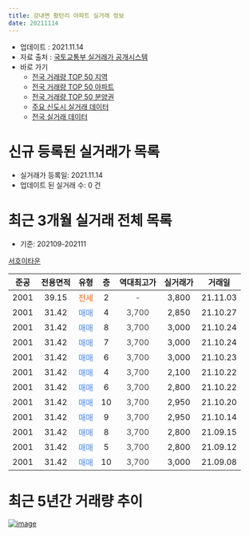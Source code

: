 ```yaml
---
title: 강내면 황탄리 아파트 실거래 정보
date: 20211114
---
```


* 업데이트 : 2021.11.14
* 자료 출처 : [국토교통부 실거래가 공개시스템](http://rt.molit.go.kr)
* 바로 가기
    * [전국 거래량 TOP 50 지역](https://apt-info.github.io/apt-trade-info/tr)
    * [전국 거래량 TOP 50 아파트](https://apt-info.github.io/apt-trade-info/ta)
    * [전국 거래량 TOP 50 분양권](https://apt-info.github.io/apt-trade-info/tb)
    * [주요 신도시 실거래 데이터](https://apt-info.github.io/apt-trade-info/newtown)
    * [전국 실거래 데이터](https://apt-info.github.io/apt-trade-info/all)



<script async src="https://pagead2.googlesyndication.com/pagead/js/adsbygoogle.js"></script>
<!-- 기본광고 -->
<ins class="adsbygoogle"
     style="display:block"
     data-ad-client="ca-pub-1142216861245946"
     data-ad-slot="4805727019"
     data-ad-format="auto"
     data-full-width-responsive="true"></ins>
<script>
     (adsbygoogle = window.adsbygoogle || []).push({});
</script>


# 신규 등록된 실거래가 목록

* 실거래가 등록일: 2021.11.14
* 업데이트 된 실거래 수: 0 건




<script async src="https://pagead2.googlesyndication.com/pagead/js/adsbygoogle.js"></script>
<!-- 기본광고 -->
<ins class="adsbygoogle"
     style="display:block"
     data-ad-client="ca-pub-1142216861245946"
     data-ad-slot="4805727019"
     data-ad-format="auto"
     data-full-width-responsive="true"></ins>
<script>
     (adsbygoogle = window.adsbygoogle || []).push({});
</script>


# 최근 3개월 실거래 전체 목록
* 기준: 202109-202111


[서호이타운](https://search.naver.com/search.naver?query=%EC%84%9C%ED%98%B8%EC%9D%B4%ED%83%80%EC%9A%B4)

|준공|전용면적|유형|층|역대최고가|실거래가|거래일|
|:---:|:---:|:---:|:---:|:---:|:---:|:---:|
|2001|39.15|<span style="color:#FF5A00">전세</span>|2|<span style="color:#444444">-</span>|3,800|21.11.03|
|2001|31.42|<span style="color:#4285F3">매매</span>|4|<span style="color:#444444">3,700</span>|2,850|21.10.27|
|2001|31.42|<span style="color:#4285F3">매매</span>|8|<span style="color:#444444">3,700</span>|3,000|21.10.24|
|2001|31.42|<span style="color:#4285F3">매매</span>|7|<span style="color:#444444">3,700</span>|3,000|21.10.24|
|2001|31.42|<span style="color:#4285F3">매매</span>|6|<span style="color:#444444">3,700</span>|3,000|21.10.23|
|2001|31.42|<span style="color:#4285F3">매매</span>|4|<span style="color:#444444">3,700</span>|2,100|21.10.22|
|2001|31.42|<span style="color:#4285F3">매매</span>|6|<span style="color:#444444">3,700</span>|2,800|21.10.22|
|2001|31.42|<span style="color:#4285F3">매매</span>|10|<span style="color:#444444">3,700</span>|2,950|21.10.20|
|2001|31.42|<span style="color:#4285F3">매매</span>|9|<span style="color:#444444">3,700</span>|2,950|21.10.14|
|2001|31.42|<span style="color:#4285F3">매매</span>|8|<span style="color:#444444">3,700</span>|2,800|21.09.15|
|2001|31.42|<span style="color:#4285F3">매매</span>|5|<span style="color:#444444">3,700</span>|2,800|21.09.12|
|2001|31.42|<span style="color:#4285F3">매매</span>|10|<span style="color:#444444">3,700</span>|3,000|21.09.08|



<script async src="https://pagead2.googlesyndication.com/pagead/js/adsbygoogle.js"></script>
<!-- 기본광고 -->
<ins class="adsbygoogle"
     style="display:block"
     data-ad-client="ca-pub-1142216861245946"
     data-ad-slot="4805727019"
     data-ad-format="auto"
     data-full-width-responsive="true"></ins>
<script>
     (adsbygoogle = window.adsbygoogle || []).push({});
</script>


# 최근 5년간 거래량 추이


<div style="width:100%;">
    <canvas id="deal_progress" height="200"></canvas>
</div>

<script>
new Chart(document.getElementById("deal_progress"), {
    type: 'line',
    data: {
        labels: ['16.01','16.02','16.03','16.04','16.05','16.06','16.07','16.08','16.10','16.11','16.12','17.01','17.02','17.03','17.05','17.07','17.08','17.09','17.10','17.11','17.12','18.01','18.02','18.03','18.04','18.05','18.08','18.10','18.12','19.01','19.02','19.04','19.06','19.08','19.09','19.11','19.12','20.01','20.02','20.03','20.04','20.05','20.06','20.07','20.08','20.09','20.10','20.11','21.01','21.02','21.03','21.05','21.06','21.07','21.08','21.09','21.10','21.11'],
        datasets: [{
            label: '매매/분양권',
            data: [1,1,1,0,0,3,2,2,1,1,1,1,2,1,1,2,0,1,1,3,0,1,0,0,0,1,0,1,1,0,1,0,3,0,0,2,1,4,3,5,1,0,3,3,1,2,1,1,0,1,5,3,2,2,3,3,8,0],
            borderColor: "rgba(66, 133, 243, 1)",
            backgroundColor: "rgba(66, 133, 243, 0.05)",
            borderWidth: 1,
            pointRadius: 0,
            fill: false,
            lineTension: 0
        },{
            label: '전/월세',
            data: [7,9,0,1,1,0,2,1,2,0,3,3,12,2,1,1,2,0,0,2,2,10,7,1,2,0,1,0,2,5,4,1,4,2,2,3,1,5,4,1,0,1,0,0,0,0,0,1,3,3,3,3,3,0,1,0,0,1],
            borderColor: "rgba(255, 90, 0, 1)",
            backgroundColor: "rgba(255, 90, 0, 0.05)",
            borderWidth: 1,
            pointRadius: 0,
            fill: false,
            lineTension: 0
        },{
            label: '합계',
            data: [8,10,1,1,1,3,4,3,3,1,4,4,14,3,2,3,2,1,1,5,2,11,7,1,2,1,1,1,3,5,5,1,7,2,2,5,2,9,7,6,1,1,3,3,1,2,1,2,3,4,8,6,5,2,4,3,8,1],
            borderColor: "rgba(0, 0, 0, 1)",
            backgroundColor: "rgba(0, 0, 0, 0.03)",
            borderWidth: 0.1,
            pointRadius: 0,
            fill: true,
            lineTension: 0
        }
        ]
    },
    options: {
        responsive: true,
        title: {
            display: false
        },
        tooltips: {
            mode: 'index',
            intersect: false
        },
        hover: {
            mode: 'nearest',
            intersect: true
        },
        scales: {
            xAxes: [{
                display: true,
                scaleLabel: {
                    display: true,
                    labelString: '년/월'
                }
            }],
            yAxes: [{
                display: true,
                ticks: {
                    suggestedMin: 0,
                },
                scaleLabel: {
                    display: true,
                    labelString: '실거래 수'
                }
            }]
        }
    }
});

</script>


[![image](https://apt-info.github.io/images/2020-01-03-apt-trade-info/1024x500.png)](https://play.google.com/store/apps/details?id=com.aptinfo.apttradeinfo)

